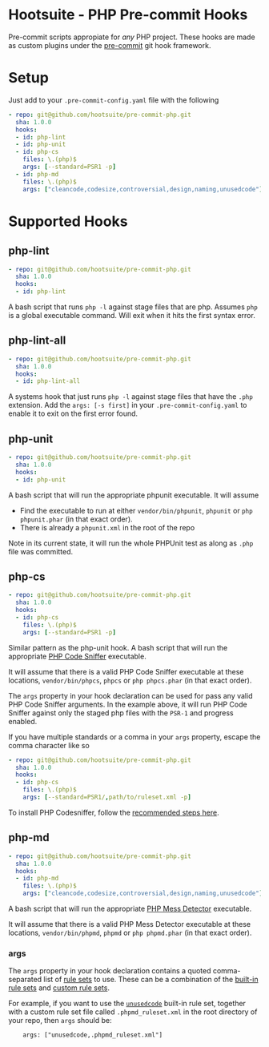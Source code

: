 # Hootsuite - PHP Pre-commit Hooks

Pre-commit scripts appropiate for *any* PHP project. These hooks are made as custom plugins under the [pre-commit](http://pre-commit.com/#new-hooks) git hook framework.

# Setup

Just add to your `.pre-commit-config.yaml` file with the following

```yaml
- repo: git@github.com/hootsuite/pre-commit-php.git
  sha: 1.0.0
  hooks:
  - id: php-lint
  - id: php-unit
  - id: php-cs
    files: \.(php)$
    args: [--standard=PSR1 -p]
  - id: php-md
    files: \.(php)$
    args: ["cleancode,codesize,controversial,design,naming,unusedcode"]
```

# Supported Hooks

## php-lint

```yaml
- repo: git@github.com/hootsuite/pre-commit-php.git
  sha: 1.0.0
  hooks:
  - id: php-lint
```

A bash script that runs `php -l` against stage files that are php. Assumes `php` is a global executable command. Will exit when it hits the first syntax error.

## php-lint-all

```yaml
- repo: git@github.com/hootsuite/pre-commit-php.git
  sha: 1.0.0
  hooks:
  - id: php-lint-all
```

A systems hook that just runs `php -l` against stage files that have the `.php` extension. Add the `args: [-s first]` in your `.pre-commit-config.yaml` to enable it to exit on the first error found.

## php-unit


```yaml
- repo: git@github.com/hootsuite/pre-commit-php.git
  sha: 1.0.0
  hooks:
  - id: php-unit
```

A bash script that will run the appropriate phpunit executable. It will assume
  - Find the executable to run at either `vendor/bin/phpunit`, `phpunit` or `php phpunit.phar` (in that exact order).
  - There is already a `phpunit.xml` in the root of the repo

Note in its current state, it will run the whole PHPUnit test as along as `.php` file was committed.

## php-cs

```yaml
- repo: git@github.com/hootsuite/pre-commit-php.git
  sha: 1.0.0
  hooks:
  - id: php-cs
    files: \.(php)$
    args: [--standard=PSR1 -p]
```

Similar pattern as the php-unit hook. A bash script that will run the appropriate [PHP Code Sniffer](https://github.com/squizlabs/PHP_CodeSniffer) executable.

It will assume that there is a valid PHP Code Sniffer executable at these locations, `vendor/bin/phpcs`, `phpcs` or `php phpcs.phar` (in that exact order).

The `args` property in your hook declaration can be used for pass any valid PHP Code Sniffer arguments. In the example above, it will run PHP Code Sniffer against only the staged php files with the `PSR-1` and progress enabled.

If you have multiple standards or a comma in your `args` property, escape the comma character like so

```yaml
- repo: git@github.com/hootsuite/pre-commit-php.git
  sha: 1.0.0
  hooks:
  - id: php-cs
    files: \.(php)$
    args: [--standard=PSR1/,path/to/ruleset.xml -p]
```

To install PHP Codesniffer, follow the [recommended steps here](https://github.com/squizlabs/PHP_CodeSniffer#installation).

## php-md

```yaml
- repo: git@github.com/hootsuite/pre-commit-php.git
  sha: 1.0.0
  hooks:
  - id: php-md
    files: \.(php)$
    args: ["cleancode,codesize,controversial,design,naming,unusedcode"]
```

A bash script that will run the appropriate [PHP Mess Detector](https://github.com/phpmd/phpmd) executable.

It will assume that there is a valid PHP Mess Detector executable at these locations, `vendor/bin/phpmd`, `phpmd` or `php phpmd.phar` (in that exact order).

### args

The `args` property in your hook declaration contains a quoted comma-separated list of [rule sets](http://phpmd.org/documentation/index.html#using-multiple-rule-sets) to use. These can be a combination of the [built-in rule sets](https://github.com/phpmd/phpmd/tree/master/src/main/resources/rulesets) and [custom rule sets](http://phpmd.org/documentation/creating-a-ruleset.html).

For example, if you want to use the [`unusedcode`](https://github.com/phpmd/phpmd/blob/master/src/main/resources/rulesets/unusedcode.xml) built-in rule set, together with a custom rule set file called `.phpmd_ruleset.xml` in the root directory of your repo, then `args` should be:

```
    args: ["unusedcode,.phpmd_ruleset.xml"]
```
